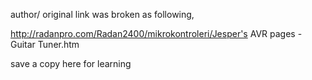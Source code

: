 author/ original link was broken as following,

http://radanpro.com/Radan2400/mikrokontroleri/Jesper's AVR pages - Guitar Tuner.htm

save a copy here for learning
